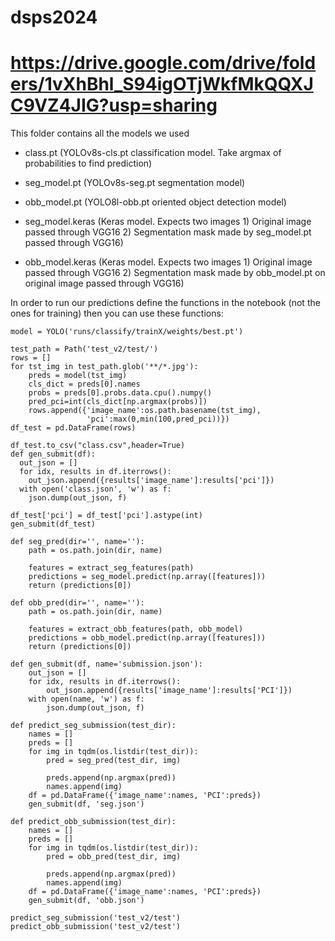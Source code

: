 # dsps2024

# https://drive.google.com/drive/folders/1vXhBhl_S94igOTjWkfMkQQXJC9VZ4JIG?usp=sharing

This folder contains all the models we used

- class.pt (YOLOv8s-cls.pt classification model. Take argmax of probabilities to find prediction)
- seg_model.pt (YOLOv8s-seg.pt segmentation model)
- obb_model.pt (YOLO8l-obb.pt oriented object detection model)

- seg_model.keras (Keras model. Expects two images 1) Original image passed through VGG16 2) Segmentation mask made by seg_model.pt passed through VGG16)
- obb_model.keras (Keras model. Expects two images 1) Original image passed through VGG16 2) Segmentation mask made by obb_model.pt on original image passed through VGG16)

In order to run our predictions define the functions in the notebook (not the ones for training) then you can use these functions:

```
model = YOLO('runs/classify/trainX/weights/best.pt')

test_path = Path('test_v2/test/')
rows = []
for tst_img in test_path.glob('**/*.jpg'):
    preds = model(tst_img)
    cls_dict = preds[0].names
    probs = preds[0].probs.data.cpu().numpy()
    pred_pci=int(cls_dict[np.argmax(probs)])
    rows.append({'image_name':os.path.basename(tst_img),
                 'pci':max(0,min(100,pred_pci))})
df_test = pd.DataFrame(rows)

df_test.to_csv("class.csv",header=True)
def gen_submit(df):
  out_json = []
  for idx, results in df.iterrows():
    out_json.append({results['image_name']:results['pci']})
  with open('class.json', 'w') as f:
    json.dump(out_json, f)

df_test['pci'] = df_test['pci'].astype(int)
gen_submit(df_test)

def seg_pred(dir='', name=''):
    path = os.path.join(dir, name)

    features = extract_seg_features(path)
    predictions = seg_model.predict(np.array([features]))
    return (predictions[0])

def obb_pred(dir='', name=''):
    path = os.path.join(dir, name)

    features = extract_obb_features(path, obb_model)
    predictions = obb_model.predict(np.array([features]))
    return (predictions[0])

def gen_submit(df, name='submission.json'):
    out_json = []
    for idx, results in df.iterrows():
        out_json.append({results['image_name']:results['PCI']})
    with open(name, 'w') as f:
        json.dump(out_json, f)

def predict_seg_submission(test_dir):
    names = []
    preds = []
    for img in tqdm(os.listdir(test_dir)):
        pred = seg_pred(test_dir, img)
        
        preds.append(np.argmax(pred))
        names.append(img)
    df = pd.DataFrame({'image_name':names, 'PCI':preds})
    gen_submit(df, 'seg.json')

def predict_obb_submission(test_dir):
    names = []
    preds = []
    for img in tqdm(os.listdir(test_dir)):
        pred = obb_pred(test_dir, img)
        
        preds.append(np.argmax(pred))
        names.append(img)
    df = pd.DataFrame({'image_name':names, 'PCI':preds})
    gen_submit(df, 'obb.json')

predict_seg_submission('test_v2/test')
predict_obb_submission('test_v2/test')
```
